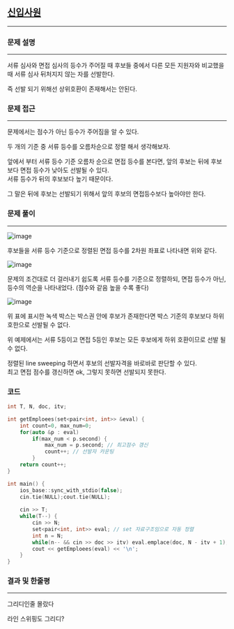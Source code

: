 
## [신입사원](https://www.acmicpc.net/problem/1946)
---

### 문제 설명
---
서류 심사와 면접 심사의 등수가 주어질 때 후보들 중에서 다른 모든 지원자와 비교했을 때 서류 심사 뒤처지지 않는 자를 선발한다.  

즉 선발 되기 위해선 상위호환이 존재해서는 안된다.

### 문제 접근
---
문제에서는 점수가 아닌 등수가 주어짐을 알 수 있다.

두 개의 기준 중 서류 등수를 오름차순으로 정렬 해서 생각해보자.

앞에서 부터 서류 등수 기준 오름차 순으로 면접 등수를 본다면, 앞의 후보는 뒤에 후보보다 면접 등수가 낮아도 선발될 수 있다.  
서류 등수가 뒤의 후보보다 높기 때문이다.

그 말은 뒤에 후보는 선발되기 위해서 앞의 후보의 면접등수보다 높아야만 한다.

### 문제 풀이
---

![image](https://user-images.githubusercontent.com/46425142/148682321-52b55861-dad8-45e0-9ba1-e78484744b9b.png)

후보들을 서류 등수 기준으로 정렬된 면접 등수를 2차원 좌표로 나타내면 위와 같다.

![image](https://user-images.githubusercontent.com/46425142/148682409-03f7dd22-2591-4524-add0-d0c9c67537ee.png)

문제의 조건대로 더 걸러내기 쉽도록 서류 등수를 기준으로 정렬하되, 면접 등수가 아닌, 등수의 역순을 나타내었다. (점수와 같음 높을 수록 좋다)

![image](https://user-images.githubusercontent.com/46425142/148682483-6d96c5c2-f9d6-4553-9848-833bb37980af.png)

위 표에 표시한 녹색 박스는 박스권 안에 후보가 존재한다면 박스 기준의 후보보다 하위 호한으로 선발될 수 없다.

위 예제에서는 서류 5등이고 면접 5등인 후보는 모든 후보에게 하위 호환이므로 선발 될 수 없다.

정렬된 line sweeping 하면서 후보의 선발자격을 바로바로 판단할 수 있다.  
최고 면접 점수를 갱신하면 ok, 그렇지 못하면 선발되지 못한다.

### 코드

```cpp
int T, N, doc, itv;

int getEmploees(set<pair<int, int>> &eval) {
    int count=0, max_num=0;
    for(auto &p : eval) 
        if(max_num < p.second) {
            max_num = p.second; // 최고점수 갱신
            count++; // 선발자 카운팅
        }
    return count++;
}

int main() {
    ios_base::sync_with_stdio(false);
    cin.tie(NULL);cout.tie(NULL);
    
    cin >> T;
    while(T--) {
        cin >> N;
        set<pair<int, int>> eval; // set 자료구조임으로 자동 정렬
        int n = N;
        while(n-- && cin >> doc >> itv) eval.emplace(doc, N - itv + 1);
        cout << getEmploees(eval) << '\n';
    }
}
```
### 결과 및 한줄평
---
그리디인줄 몰랐다

라인 스위핑도 그리디?